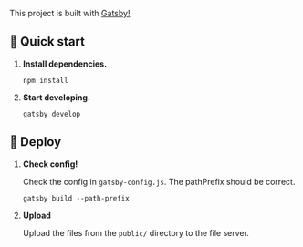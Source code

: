 This project is built with [Gatsby!](https://www.gatsbyjs.org)

## 🚀 Quick start

1.  **Install dependencies.**

    ```shell
    npm install
    ```

2.  **Start developing.**

    ```shell
    gatsby develop
    ```

## 💫 Deploy

1.  **Check config!**

    Check the config in `gatsby-config.js`. The pathPrefix should be correct.

    ```
    gatsby build --path-prefix
    ```

2.  **Upload**

    Upload the files from the `public/` directory to the file server.
